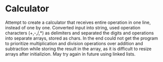 # Calculator

Attempt to create a calculator that receives entire operation in one line, instead of one by one. 
Converted input into string, used operation characters (+,-,/,*) as delimiters and separated the digits and operations into separate arrays, stored as chars.
In the end could not get the program to prioritize multiplication and division operations over addition and subtraction while storing the result in the array, as it is difficult to resize arrays after initializion. May try again in future using linked lists.
